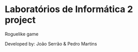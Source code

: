 # Laboratórios de Informática 2 project

Roguelike game


Developed by:
João Serrão & Pedro Martins
